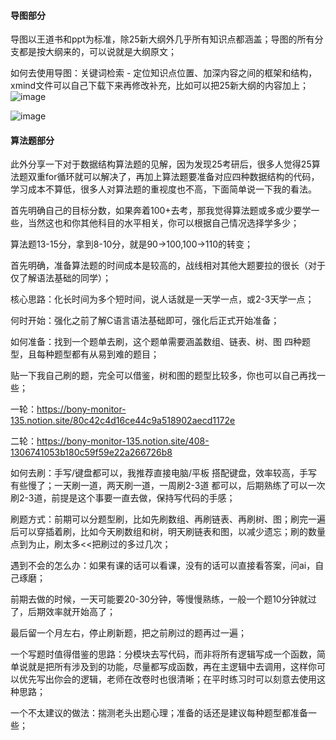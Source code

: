 #### 导图部分
导图以王道书和ppt为标准，除25新大纲外几乎所有知识点都涵盖；导图的所有分支都是按大纲来的，可以说就是大纲原文；

如何去使用导图：关键词检索 - 定位知识点位置、加深内容之间的框架和结构，xmind文件可以自己下载下来再修改补充，比如可以把25新大纲的内容加上；
![image](https://github.com/user-attachments/assets/2c8f3679-2489-448b-8cbe-648acc418bd9)

![image](https://github.com/user-attachments/assets/40509c1d-faf4-4141-b300-a0205f6eedb9)

#### 算法题部分
此外分享一下对于数据结构算法题的见解，因为发现25考研后，很多人觉得25算法题双重for循环就可以解决了，再加上算法题要准备对应四种数据结构的代码，学习成本不算低，很多人对算法题的重视度也不高，下面简单说一下我的看法。

首先明确自己的目标分数，如果奔着100+去考，那我觉得算法题或多或少要学一些，当然这也和你其他科目的水平相关，你可以根据自己情况选择学多少；

算法题13-15分，拿到8-10分，就是90->100,100->110的转变；

首先明确，准备算法题的时间成本是较高的，战线相对其他大题要拉的很长（对于仅了解语法基础的同学）；

核心思路：化长时间为多个短时间，说人话就是一天学一点，或2-3天学一点；

何时开始：强化之前了解C语言语法基础即可，强化后正式开始准备；

如何准备：找到一个题单去刷，这个题单需要涵盖数组、链表、树、图 四种题型，且每种题型都有从易到难的题目；

贴一下我自己刷的题，完全可以借鉴，树和图的题型比较多，你也可以自己再找一些；

一轮：https://bony-monitor-135.notion.site/80c42c4d16ce44c9a518902aecd1172e

二轮：https://bony-monitor-135.notion.site/408-1306741053b180c59f59e22a266726b8

如何去刷：手写/键盘都可以，我推荐直接电脑/平板 搭配键盘，效率较高，手写有些慢了；一天刷一道，两天刷一道，一周刷2-3道 都可以，后期熟练了可以一次刷2-3道，前提是这个事要一直去做，保持写代码的手感；

刷题方式：前期可以分题型刷，比如先刷数组、再刷链表、再刷树、图；刷完一遍后可以穿插着刷，比如今天刷数组和树，明天刷链表和图，以减少遗忘；刷的数量点到为止，刷太多<<把刷过的多过几次；

遇到不会的怎么办：如果有课的话可以看课，没有的话可以直接看答案，问ai，自己琢磨；

前期去做的时候，一天可能要20-30分钟，等慢慢熟练，一般一个题10分钟就过了，后期效率就开始高了；

最后留一个月左右，停止刷新题，把之前刷过的题再过一遍；

一个写题时值得借鉴的思路：分模块去写代码，而非将所有逻辑写成一个函数，简单说就是把所有涉及到的功能，尽量都写成函数，再在主逻辑中去调用，这样你可以优先写出你会的逻辑，老师在改卷时也很清晰；在平时练习时可以刻意去使用这种思路；

一个不太建议的做法：揣测老头出题心理；准备的话还是建议每种题型都准备一些；



